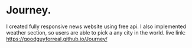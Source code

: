 # Journey.
I created fully responsive news website using free api. I also implemented weather section, so users are able to pick a any city in the world.
 live link: <a href="https://goodguyforreal.github.io/Journey/" target="_blank">https://goodguyforreal.github.io/Journey/</a> 
